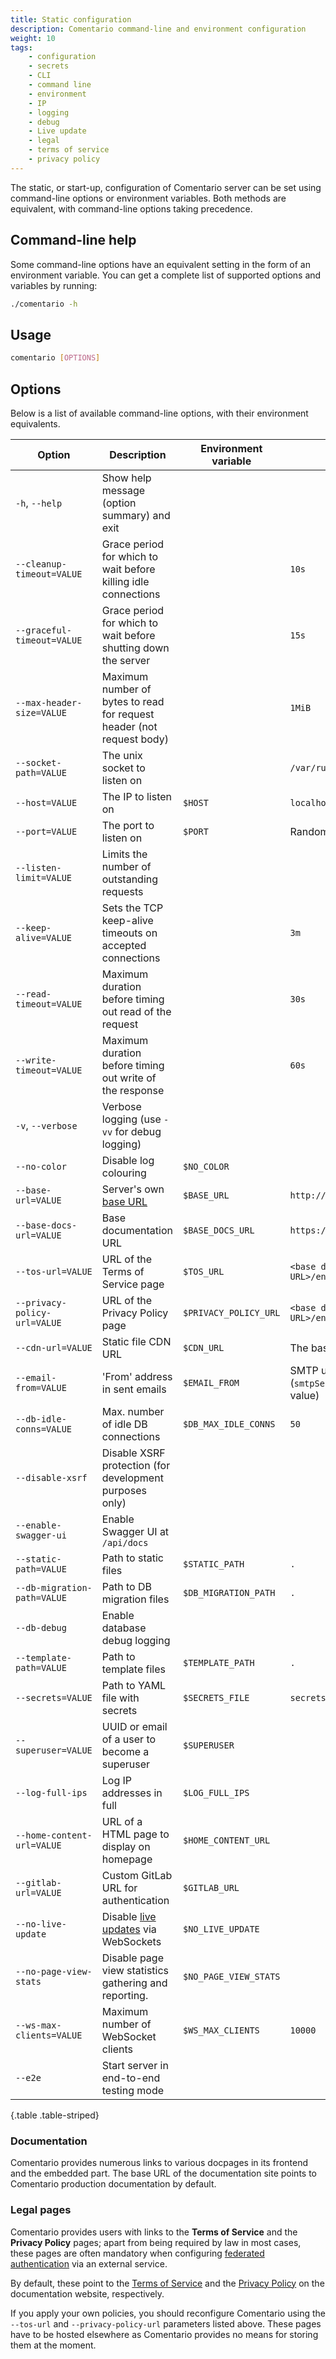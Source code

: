```yaml
---
title: Static configuration
description: Comentario command-line and environment configuration
weight: 10
tags:
    - configuration
    - secrets
    - CLI
    - command line
    - environment
    - IP
    - logging
    - debug
    - Live update
    - legal
    - terms of service
    - privacy policy
---
```


The static, or start-up, configuration of Comentario server can be set using command-line options or environment variables. Both methods are equivalent, with command-line options taking precedence.

<!--more-->

## Command-line help

Some command-line options have an equivalent setting in the form of an environment variable. You can get a complete list of supported options and variables by running:

```bash
./comentario -h
```

## Usage

```bash
comentario [OPTIONS]
```

## Options

Below is a list of available command-line options, with their environment equivalents.

<div class="table-responsive">

| Option                       | Description                                                           | Environment variable  | Default value                                                 |
|------------------------------|-----------------------------------------------------------------------|-----------------------|---------------------------------------------------------------|
| `-h`, `--help`               | Show help message (option summary) and exit                           |                       |                                                               |
| `--cleanup-timeout=VALUE`    | Grace period for which to wait before killing idle connections        |                       | `10s`                                                         |
| `--graceful-timeout=VALUE`   | Grace period for which to wait before shutting down the server        |                       | `15s`                                                         |
| `--max-header-size=VALUE`    | Maximum number of bytes to read for request header (not request body) |                       | `1MiB`                                                        |
| `--socket-path=VALUE`        | The unix socket to listen on                                          |                       | `/var/run/comentario.sock`                                    |
| `--host=VALUE`               | The IP to listen on                                                   | `$HOST`               | `localhost`                                                   |
| `--port=VALUE`               | The port to listen on                                                 | `$PORT`               | Random port number                                            |
| `--listen-limit=VALUE`       | Limits the number of outstanding requests                             |                       |                                                               |
| `--keep-alive=VALUE`         | Sets the TCP keep-alive timeouts on accepted connections              |                       | `3m`                                                          |
| `--read-timeout=VALUE`       | Maximum duration before timing out read of the request                |                       | `30s`                                                         |
| `--write-timeout=VALUE`      | Maximum duration before timing out write of the response              |                       | `60s`                                                         |
| `-v`, `--verbose`            | Verbose logging (use `-vv` for debug logging)                         |                       |                                                               |
| `--no-color`                 | Disable log colouring                                                 | `$NO_COLOR`           |                                                               |
| `--base-url=VALUE`           | Server's own [base URL](/kb/base-url)                                 | `$BASE_URL`           | `http://localhost:8080`                                       |
| `--base-docs-url=VALUE`      | Base documentation URL                                                | `$BASE_DOCS_URL`      | `https://docs.comentario.app`                                 |
| `--tos-url=VALUE`            | URL of the Terms of Service page                                      | `$TOS_URL`            | `<base docs URL>/en/legal/tos/`                               |
| `--privacy-policy-url=VALUE` | URL of the Privacy Policy page                                        | `$PRIVACY_POLICY_URL` | `<base docs URL>/en/legal/privacy/`                           |
| `--cdn-url=VALUE`            | Static file CDN URL                                                   | `$CDN_URL`            | The base URL                                                  |
| `--email-from=VALUE`         | 'From' address in sent emails                                         | `$EMAIL_FROM`         | SMTP username (`smtpServer.username` [secret](secrets) value) |
| `--db-idle-conns=VALUE`      | Max. number of idle DB connections                                    | `$DB_MAX_IDLE_CONNS`  | `50`                                                          |
| `--disable-xsrf`             | Disable XSRF protection (for development purposes only)               |                       |                                                               |
| `--enable-swagger-ui`        | Enable Swagger UI at `/api/docs`                                      |                       |                                                               |
| `--static-path=VALUE`        | Path to static files                                                  | `$STATIC_PATH`        | `.`                                                           |
| `--db-migration-path=VALUE`  | Path to DB migration files                                            | `$DB_MIGRATION_PATH`  | `.`                                                           |
| `--db-debug`                 | Enable database debug logging                                         |                       |                                                               |
| `--template-path=VALUE`      | Path to template files                                                | `$TEMPLATE_PATH`      | `.`                                                           |
| `--secrets=VALUE`            | Path to YAML file with secrets                                        | `$SECRETS_FILE`       | `secrets.yaml`                                                |
| `--superuser=VALUE`          | UUID or email of a user to become a superuser                         | `$SUPERUSER`          |                                                               |
| `--log-full-ips`             | Log IP addresses in full                                              | `$LOG_FULL_IPS`       |                                                               |
| `--home-content-url=VALUE`   | URL of a HTML page to display on homepage                             | `$HOME_CONTENT_URL`   |                                                               |
| `--gitlab-url=VALUE`         | Custom GitLab URL for authentication                                  | `$GITLAB_URL`         |                                                               |
| `--no-live-update`           | Disable [live updates](/kb/live-update) via WebSockets                | `$NO_LIVE_UPDATE`     |                                                               |
| `--no-page-view-stats`       | Disable page view statistics gathering and reporting.                 | `$NO_PAGE_VIEW_STATS` |                                                               |
| `--ws-max-clients=VALUE`     | Maximum number of WebSocket clients                                   | `$WS_MAX_CLIENTS`     | `10000`                                                       |
| `--e2e`                      | Start server in end-to-end testing mode                               |                       |                                                               |
{.table .table-striped}
</div>

### Documentation

Comentario provides numerous links to various docpages in its frontend and the embedded part. The base URL of the documentation site points to Comentario production documentation by default.

### Legal pages

Comentario provides users with links to the **Terms of Service** and the **Privacy Policy** pages; apart from being required by law in most cases, these pages are often mandatory when configuring [federated authentication](../idps) via an external service.

By default, these point to the [Terms of Service](/legal/tos) and the [Privacy Policy](/legal/privacy) on the documentation website, respectively.

If you apply your own policies, you should reconfigure Comentario using the `--tos-url` and `--privacy-policy-url` parameters listed above. These pages have to be hosted elsewhere as Comentario provides no means for storing them at the moment.
